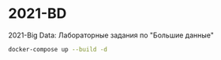 # 2021-BD
2021-Big Data: Лабораторные задания по "Большие данные"

```bash
docker-compose up --build -d
```